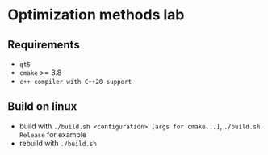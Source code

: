 # Optimization methods lab

## Requirements
* `qt5`
* `cmake` >= 3.8
* `c++ compiler with C++20 support`

## Build on linux
* build with `./build.sh <configuration> [args for cmake...]`, `./build.sh Release` for example
* rebuild with `./build.sh`

